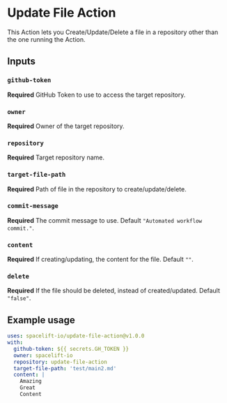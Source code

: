 # Update File Action

This Action lets you Create/Update/Delete a file in a repository other than the one running the Action.

## Inputs

### `github-token`

**Required** GitHub Token to use to access the target repository.

### `owner`

**Required** Owner of the target repository.

### `repository`

**Required** Target repository name.

### `target-file-path`

**Required** Path of file in the repository to create/update/delete.

### `commit-message`

**Required** The commit message to use. Default `"Automated workflow commit."`.

### `content`

**Required** If creating/updating, the content for the file. Default `""`.

### `delete`

**Required** If the file should be deleted, instead of created/updated. Default `"false"`.

## Example usage

```yaml
uses: spacelift-io/update-file-action@v1.0.0
with:
  github-token: ${{ secrets.GH_TOKEN }}
  owner: spacelift-io
  repository: update-file-action
  target-file-path: 'test/main2.md'
  content: |
    Amazing
    Great
    Content
```

